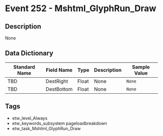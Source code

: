 # Event 252 - Mshtml_GlyphRun_Draw

## Description
None

## Data Dictionary
|Standard Name|Field Name|Type|Description|Sample Value|
|---|---|---|---|---|
|TBD|DestRight|Float|None|`None`|
|TBD|DestBottom|Float|None|`None`|

## Tags
* etw_level_Always
* etw_keywords_subsystem pageloadbreakdown
* etw_task_Mshtml_GlyphRun_Draw